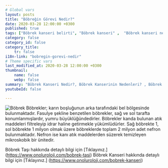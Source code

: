 ```yaml
---
# Global vars
layout: posts
title: "Böbreğin Görevi Nedir?"
date: 2020-03-28 12:00:00 +0300
published: true
tags: ["Böbrek kanseri belirti", "Böbrek kanseri" ,  "Böbrek kanseri nedir", "Böbrek kanserinin nedeni", "Böbrek kanseri erken teşhis", "Böbrek kanseri tümör büyüklüğü", "Böbrek kisti nedir", "Parsiyel Nefrektomi", "Böbrek kanseri komplikasyonu", "Böbrek Kanseri Ameliyatı Sonrası" , "Böbrek Kanseri Ameliyatı yan etkileri" ,"Böbreğin görevi nedir" , "Böbrek kanseri belirti" , "Böbrek kanseri teşhis", "Böbrek Kanseri Ameliyatı", "Parsiyel Nefrektomi nedir" , "Parsiyel nefrektomi ameliyatı" ,"Böbrek kanseri açık ameliyatı" , " Böbrek kanseri kapalı ameliyatı" , "Radikal nefrektomi ameliyatı" , "Radikal nefrektomi"]
category: false
category_id: false
category_title:
    tr: false
i18n-link: "bobregin-gorevi-nedir"
# Theme specific vars
last_modified_at: 2020-03-28 12:00:00 +0300
thumbnail:
    name: false
    webp: false
summary: "Böbrek Kanseri Nedir?, Böbrek Kanserinin Nedenleri? , Böbrek Kanseri Belirtileri, Böbrek Kanserinde Erken Teşhis, Böbrek Kisti Nedir?, Böbrek Kanserinde Tümör Büyüklüğü, Böbrek Kanseri Ameliyatı, Parsiyel Nefrektomi Nedir?, Parsiyel Nefrektomi Ameliyatı, Böbrek Kanseri Ameliyatı Sonrası?,  Radikal Nefrektomi Ameliyatı?"
youtubeId: false

---
```






![Böbrek](/assets/img/bobreknedir.jpeg)
Böbrekler; karın boşluğunun arka tarafındaki bel bölgesinde bulunmaktadır. Fasulye şekline benzetilen böbrekler, sağ ve sol tarafta konumlanmışlardır, yumru büyüklüğündedirler. Böbrekler kanda bulunan atık maddeleri filtreleyip idrar haline getirmekle yükümlüdürler. Sağ böbrekte 1, sol böbrekte 1 milyon olmak üzere böbreklerde toplam 2 milyon adet nefron bulunmaktadır. Nefron ise kanı atık maddelerden süzerek temizleyen mikroskobik bir ünitedir.


Böbrek Taşı hakkında detaylı bilgi için [Tıklayınız.] (https://www.onoluroloji.com/bobrek-tasi)
Böbrek Kanseri hakkında detaylı bilgi için [Tıklayınız.] (https://www.onoluroloji.com/bobrek-kanseri)
